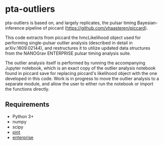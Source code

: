 # pta-outliers
pta-outliers is based on, and largely replicates, the pulsar timing Bayesian-inference pipeline of 
piccard (https://github.com/vhaasteren/piccard).

This code extracts from piccard the hmcLikelihood object 
used for performing single-pulsar outlier analysis (described in detail in arXiv:1609.02144), and restructures it to utilize updated data structures 
from the NANOGrav ENTERPRISE pulsar timing analysis suite.

The outlier analysis itself is performed by running the accompanying Jupyter notebook, which is an exact copy of the outlier analysis notebook 
found in piccard save for replacing piccard's likelihood object with the one developed in this code. Work is in progress to move the outlier analysis 
to a separate module, and allow the user to either run the notebook or import the functions directly.

## Requirements

* Python 3+
* numpy
* scipy
* [pint](https://github.com/nanograv/PINT)
* [enterprise](https://github.com/nanograv/enterprise)
